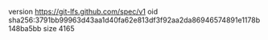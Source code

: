 version https://git-lfs.github.com/spec/v1
oid sha256:3791bb99963d43aa1d40fa62e813df3f92aa2da86946574891e1178b148ba5bb
size 4165
